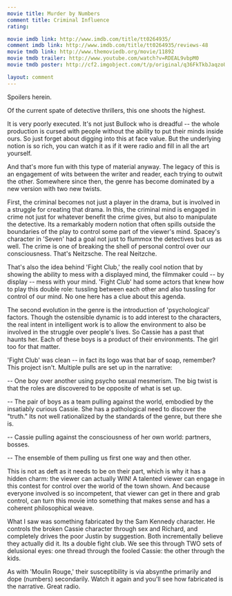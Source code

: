 ```yaml
---
movie title: Murder by Numbers
comment title: Criminal Influence
rating: 

movie imdb link: http://www.imdb.com/title/tt0264935/
comment imdb link: http://www.imdb.com/title/tt0264935/reviews-48
movie tmdb link: http://www.themoviedb.org/movie/11892
movie tmdb trailer: http://www.youtube.com/watch?v=RDEAL9vbpM0
movie tmdb poster: http://cf2.imgobject.com/t/p/original/q36FkTkbJaqzoUqnvLLdusIyIzT.jpg

layout: comment
---
```


Spoilers herein.

Of the current spate of detective thrillers, this one shoots the highest.

It is very poorly executed. It's not just Bullock who is dreadful -- the whole production is cursed with people without the ability to put their minds inside ours. So just forget about digging into this at face value. But the underlying notion is so rich, you can watch it as if it were radio and fill in all the art yourself.

And that's more fun with this type of material anyway. The legacy of this is an engagement of wits between the writer and reader, each trying to outwit the other. Somewhere since then, the genre has become dominated by a new version with two new twists.

First, the criminal becomes not just a player in the drama, but is involved in a struggle for creating that drama. In this, the criminal mind is engaged in crime not just for whatever benefit the crime gives, but also to manipulate the detective. Its a remarkably modern notion that often spills outside the boundaries of the play to control some part of the viewer's mind. Spacey's character in 'Seven' had a goal not just to flummox the detectives but us as well. The crime is one of breaking the shell of personal control over our consciousness. That's Neitzsche. The real Neitzche. 

That's also the idea behind 'Fight Club,' the really cool notion that by showing the ability to mess with a displayed mind, the filmmaker could -- by display -- mess with your mind. 'Fight Club' had some actors that knew how to play this double role: tussling between each other and also tussling for control of our mind. No one here has a clue about this agenda.

The second evolution in the genre is the introduction of 'psychological' factors. Though the ostensible dynamic is to add interest to the characters, the real intent in intelligent work is to allow the environment to also be involved in the struggle over people's lives. So Cassie has a past that haunts her. Each of these boys is a product of their environments. The girl too for that matter.

'Fight Club' was clean -- in fact its logo was that bar of soap, remember? This project isn't. Multiple pulls are set up in the narrative:

-- One boy over another using psycho sexual mesmerism. The big twist is that the roles are discovered to be opposite of what is set up.

-- The pair of boys as a team pulling against the world, embodied by the insatiably curious Cassie. She has a pathological need to discover the "truth." Its not well rationalized by the standards of the genre, but there she is.

-- Cassie pulling against the consciousness of her own world: partners, bosses.

-- The ensemble of them pulling us first one way and then other.

This is not as deft as it needs to be on their part, which is why it has a hidden charm: the viewer can actually WIN! A talented viewer can engage in this contest for control over the world of the town shown. And because everyone involved is so incompetent, that viewer can get in there and grab control, can turn this movie into something that makes sense and has a coherent philosophical weave.

What I saw was something fabricated by the Sam Kennedy character. He controls the broken Cassie character through sex and Richard, and completely drives the poor Justin by suggestion. Both incrementally believe they actually did it. Its a double fight club. We see this through TWO sets of delusional eyes: one thread through the fooled Cassie: the other through the kids.

As with 'Moulin Rouge,' their susceptibility is via absynthe primarily and dope (numbers) secondarily. Watch it again and you'll see how fabricated is the narrative. Great radio.
